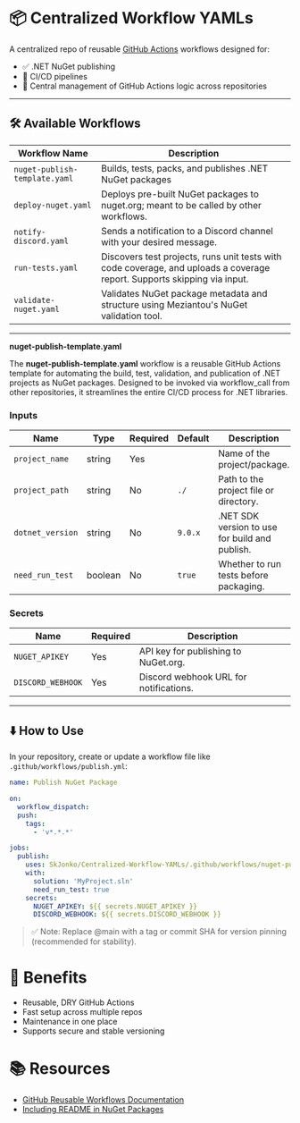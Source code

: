 # 📦 Centralized Workflow YAMLs

A centralized repo of reusable [GitHub Actions](https://docs.github.com/actions) workflows designed for:

- ✅ .NET NuGet publishing  
- 🔄 CI/CD pipelines  
- 📁 Central management of GitHub Actions logic across repositories

---

## 🛠️ Available Workflows

| Workflow Name                | Description                                               |
|-----------------------------|-----------------------------------------------------------|
| `nuget-publish-template.yaml` | Builds, tests, packs, and publishes .NET NuGet packages   |
| `deploy-nuget.yaml`             | Deploys pre-built NuGet packages to nuget.org; meant to be called by other workflows. |
| `notify-discord.yaml`           | Sends a notification to a Discord channel with your desired message. |
| `run-tests.yaml`                | Discovers test projects, runs unit tests with code coverage, and uploads a coverage report. Supports skipping via input. |
| `validate-nuget.yaml`           | Validates NuGet package metadata and structure using Meziantou's NuGet validation tool. |

---
**nuget-publish-template.yaml**

The **nuget-publish-template.yaml** workflow is a reusable GitHub Actions template for automating the build, test, validation, and publication of .NET projects as NuGet packages. Designed to be invoked via workflow_call from other repositories, it streamlines the entire CI/CD process for .NET libraries.


### Inputs

| Name             | Type    | Required | Default     | Description                                      |
|------------------|---------|----------|-------------|--------------------------------------------------|
| `project_name`   | string  | Yes      |             | Name of the project/package.                     |
| `project_path`   | string  | No       | `./`        | Path to the project file or directory.           |
| `dotnet_version` | string  | No       | `9.0.x`     | .NET SDK version to use for build and publish.   |
| `need_run_test`       | boolean | No       | `true`      | Whether to run tests before packaging.           |

### Secrets

| Name             | Required | Description                                 |
|------------------|----------|---------------------------------------------|
| `NUGET_APIKEY`   | Yes      | API key for publishing to NuGet.org.        |
| `DISCORD_WEBHOOK`| Yes      | Discord webhook URL for notifications.      |

---

## ⬇️ How to Use

In your repository, create or update a workflow file like `.github/workflows/publish.yml`:

```yaml
name: Publish NuGet Package

on:
  workflow_dispatch:
  push:
    tags:
      - 'v*.*.*'

jobs:
  publish:
    uses: SkJonko/Centralized-Workflow-YAMLs/.github/workflows/nuget-publish-template.yml@main
    with:
      solution: 'MyProject.sln'
      need_run_test: true
    secrets:
      NUGET_APIKEY: ${{ secrets.NUGET_APIKEY }}
      DISCORD_WEBHOOK: ${{ secrets.DISCORD_WEBHOOK }}
```

> ✅ Note: Replace @main with a tag or commit SHA for version pinning (recommended for stability).


# 🎯 Benefits

- Reusable, DRY GitHub Actions
- Fast setup across multiple repos
- Maintenance in one place
- Supports secure and stable versioning

# 📚 Resources

- [GitHub Reusable Workflows Documentation](https://docs.github.com/en/actions/sharing-automations/reusing-workflows)
- [Including README in NuGet Packages](https://learn.microsoft.com/en-us/nuget/nuget-org/package-readme-on-nuget-org)
